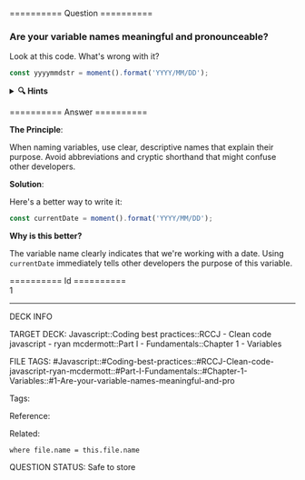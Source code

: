 ========== Question ==========  

### Are your variable names meaningful and pronounceable?

Look at this code. What's wrong with it?

```javascript
const yyyymmdstr = moment().format('YYYY/MM/DD');
```

<details><summary><b>🔍 Hints</b></summary>

<b>Think about</b>:

-   What does this variable store?

-   Would other developers understand it easily?

-   How would you improve it?

</details>  

========== Answer ==========  

**The Principle**:

When naming variables, use clear, descriptive names that explain their purpose. Avoid abbreviations and cryptic shorthand that might confuse other developers.

**Solution**:

Here's a better way to write it:

```javascript
const currentDate = moment().format('YYYY/MM/DD');
```

**Why is this better?**

The variable name clearly indicates that we're working with a date. Using `currentDate` immediately tells other developers the purpose of this variable.

========== Id ==========  
1

---

DECK INFO

TARGET DECK: Javascript::Coding best practices::RCCJ - Clean code javascript - ryan mcdermott::Part I - Fundamentals::Chapter 1 - Variables

FILE TAGS: #Javascript::#Coding-best-practices::#RCCJ-Clean-code-javascript-ryan-mcdermott::#Part-I-Fundamentals::#Chapter-1-Variables::#1-Are-your-variable-names-meaningful-and-pro

Tags:

Reference:

Related:

```dataview
where file.name = this.file.name
```

QUESTION STATUS: Safe to store
